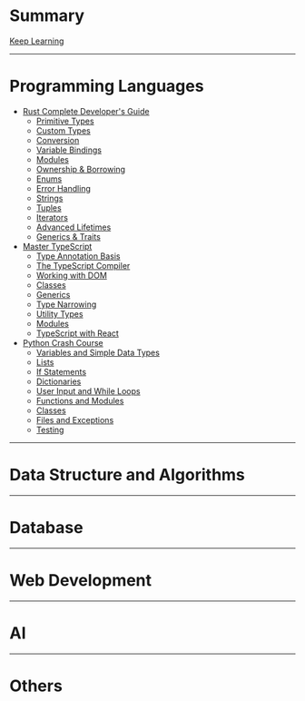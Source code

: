 # Summary

[Keep Learning](./index.md)

---

# Programming Languages

- [Rust Complete Developer's Guide](./rust-complete-developers-guide/index.md)
  - [Primitive Types](./rust-complete-developers-guide/primitive-types.md)
  - [Custom Types](./rust-complete-developers-guide/custom-types.md)
  - [Conversion](./rust-complete-developers-guide/conversion.md)
  - [Variable Bindings](./rust-complete-developers-guide/variable-bindings.md)
  - [Modules](./rust-complete-developers-guide/modules.md)
  - [Ownership & Borrowing](./rust-complete-developers-guide/ownership-and-borrowing.md)
  - [Enums](./rust-complete-developers-guide/enums.md)
  - [Error Handling](./rust-complete-developers-guide/error-handling.md)
  - [Strings](./rust-complete-developers-guide/strings.md)
  - [Tuples](./rust-complete-developers-guide/tuples.md)
  - [Iterators](./rust-complete-developers-guide/iterators.md)
  - [Advanced Lifetimes](./rust-complete-developers-guide/advanced-lifetimes.md)
  - [Generics & Traits](./rust-complete-developers-guide/generics-and-traits.md)
  <!-- - [Rust](./rust-programming/index.md) -->
- [Master TypeScript](./master-typescript/index.md)
  - [Type Annotation Basis](./master-typescript/type-annotation-basis.md)
  - [The TypeScript Compiler](./master-typescript/the-typescript-compiler.md)
  - [Working with DOM](./master-typescript/working-with-dom.md)
  - [Classes](./master-typescript/classes.md)
  - [Generics](./master-typescript/generics.md)
  - [Type Narrowing](./master-typescript/type-narrowing.md)
  - [Utility Types](./master-typescript/utility-types.md)
  - [Modules](./master-typescript/modules.md)
  - [TypeScript with React](./master-typescript/typescript-with-react.md)
- [Python Crash Course](./python-fundamentals/index.md)
  - [Variables and Simple Data Types](./python-fundamentals/variables-and-simple-data-types.md)
  - [Lists](./python-fundamentals/lists.md)
  - [If Statements](./python-fundamentals/if-statements.md)
  - [Dictionaries](./python-fundamentals/dictionaries.md)
  - [User Input and While Loops](./python-fundamentals/user-input-and-while-loops.md)
  - [Functions and Modules](./python-fundamentals/functions-and-modules.md)
  - [Classes](./python-fundamentals/classes.md)
  - [Files and Exceptions](./python-fundamentals/files-and-exceptions.md)
  - [Testing](./python-fundamentals/testing.md)
      <!-- - [Django](./python-fundamentals/django.md) -->
    <!-- - [Node Learning](./node-complete-developer-course/index.md) -->

---

# Data Structure and Algorithms

<!-- - [Data Structure](./data-structures/index.md) -->

---

# Database

  <!-- - [Working with Large Datasets](./sql-and-postgres/) -->

<!-- - [SQL and Postgres](./sql-and-postgres/index.md)
  - [Advanced SQL SELECT Statements](./sql-and-postgres/advanced-sql-select-statements.md)
  - [Working with Tables](./sql-and-postgres/working-with-tables.md)
  - [Relating Records with JOINs](./sql-and-postgres/relating-records-with-joins.md)
  - [Aggregation of Records](./sql-and-postgres/aggregation-of-records.md)
  - [Sorting Recoards](./sql-and-postgres/sorting-records.md)
  - [Unions and Intersections with Sets](./sql-and-postgres/unions-and-intersections-with-sets.md)
  - [Assembling Queries with SubQueries](./sql-and-postgres/assembling-queries-with-sub-queries.md)
  - [Select Distinct Records](./sql-and-postgres/selecting-distinct-records.md)
  - [Managing Schema Migrations](./sql-and-postgres/manage-schema-migrations.md) -->

---

# Web Development

<!-- - [Next.js: The Complete Developer's Guide](./next-js-the-complete-developer-guide.md) -->

---

# AI

<!-- - [ChapGPT with Langchain](./chatgpt-with-langchain/index.md) -->
<!-- - [Linear Algebra for Machine Learning and Data Science](./linear-algebra-for-machine-learning-and-data-science/index.md)
  - [Systems of Equations](./linear-algebra-for-machine-learning-and-data-science/systems-of-equations.md)
  - [Vectors](./linear-algebra-for-machine-learning-and-data-science/vectors.md)
  - [Matrices](./linear-algebra-for-machine-learning-and-data-science/matrices.md)
  - [Matrix Multiplication](./linear-algebra-for-machine-learning-and-data-science/matrix-multiplication.md)
  - [Linear Transformations](./linear-algebra-for-machine-learning-and-data-science/linear-transformations.md)
  - [Eigenvalues and Eigenvectors](./linear-algebra-for-machine-learning-and-data-science/eigenvalues-and-eigenvectors.md) -->
<!-- - [The Fundamentals of Machine Learning]()
- [How Machine Learning Works]() -->

---

# Others

<!-- - [Socket.IO With Websockets](./socket-io-with-websockets/index.md)
  - [Multiplayer game - Agar.io](./socket-io-with-websockets/multiplayer-game.md)
- [Cracking the code interview](./cracking-the-coding-interview/index.md)
  - [Big O](./cracking-the-coding-interview/big-o.md)
  - [Technical Questions](./cracking-the-coding-interview/technical-questions.md)
  - [Arrays and Strings](./cracking-the-coding-interview/arrays-and-strings.md)
- [Greate Front-End](./greate-frontend/index.md)
  - [HTML](./greate-frontend/html-questions.md)
  - [CSS](./greate-frontend/css-questions.md)
  - [JavaScript](./greate-frontend/javascript-questions.md)
  - [React](./greate-frontend/react-questions.md)
- [Network Concept and Protocols]()
- [A Mind for Numbers](./a-mind-for-numbers/index.md) -->

